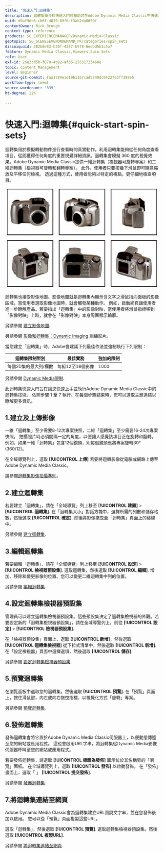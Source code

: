 ```yaml
---
title: "快速入門:迴轉集"
description: 迴轉集簡介和快速入門可幫助您在Adobe Dynamic Media Classic中快速上手並執行。
uuid: d0af9db6-cb6f-48f0-89f6-f3ab2da0659f
contentOwner: Rick Brough
content-type: reference
products: SG_EXPERIENCEMANAGER/Dynamic-Media-Classic
geptopics: SG_SCENESEVENONDEMAND_PK/categories/spin_sets
discoiquuid: 282b8e83-b20f-43f7-b9f8-6eebd5b1c5a7
feature: Dynamic Media Classic,Viewers,Spin Sets
role: User
exl-id: 26e3cd5b-f070-4b92-af36-25631723460e
topic: Content Management
level: Beginner
source-git-commit: faa1784e1d19b1167cad5749dc04227e3ff388e5
workflow-type: tm+mt
source-wordcount: '839'
ht-degree: 22%

---
```


# 快速入門:迴轉集{#quick-start-spin-sets}

迴轉集用於模擬轉動物件進行查看時的真實動作。利用迴轉集能夠從任何角度查看項目，從而獲得任何角度的重要視覺詳細資訊。迴轉集會模擬 360 度的視覺效果。Adobe Dynamic Media Classic提供一維迴轉集（檢視器可旋轉專案）和二維迴轉集（檢視器可旋轉和翻轉專案）。 此外，使用者只要按幾下滑鼠即可隨意縮放及平移任何檢視。 透過這種方式，使用者能夠以特定的視點，更仔細地檢查項目。

![迴轉集的影像。](/help/using/assets/spin_set.png)

迴轉集也接受影像地圖。影像地圖就是迴轉集內顯示含文字之滑鼠指向面板的影像區域。當使用者選取影像地圖時，就會觸發某種動作。 例如，啟動網頁讓使用者進一步瞭解產品。若要指出「迴轉集」中的影像對映，當使用者將滑鼠指標移到「影像對映」上時，就會在「影像對映」本身周圍顯示輪廓。

另請參閱 [建立影像地圖](creating-image-maps.md).

另請參閱 [影像和迴轉集：Dynamic Imaging](https://s7d5.scene7.com/s7viewers/html5/VideoViewer.html?videoserverurl=https://s7d5.scene7.com/is/content/&amp;emailurl=https://s7d5.scene7.com/s7/emailFriend&amp;serverUrl=https://s7d5.scene7.com/is/image/&amp;config=Scene7SharedAssets/Universal_HTML5_Video&amp;contenturl=https://s7d5.scene7.com/skins/&amp;asset=S7tutorials/556_Image%20&amp;%20Spin%20Sets_converted%20renamed_Dynamic%20Imaging-AVS) 訓練影片。

當您建立「迴轉集」時，Adobe會建議下列最佳作法並強制執行下列限制：

| 迴轉集限制型別 | 最佳實務 | 強加的限制 |
| --- | --- | --- |
| 每個2D集的最大列/欄數 | 每組12至18個影像 | 1000 |

另請參閱 [Dynamic Media限制](/help/using/limitations.md).

此迴轉集快速入門旨在讓您快速上手並執行Adobe Dynamic Media Classic中的迴轉集技術。 依照步驟 1 至 7 執行。在每個步驟結束時，您可以選取主題連結以瞭解更多資訊。

## 1.建立及上傳影像

一維「迴轉集」至少需要8-12次專案快照，二維「迴轉集」至少需要16-24次專案快照。 拍攝照片時必須間隔一定的角度，以便讓人感覺該項目正在旋轉和翻轉。例如，如果一維「迴轉集」包含12個鏡頭，則每個鏡頭應將專案旋轉30° (360/12)。

在全域導覽列上，選取 **[!UICONTROL 上傳]** 若要將迴轉影像從電腦或網路上傳至Adobe Dynamic Media Classic。

請參閱[迴轉集影像拍攝準則](creating-spin-set.md#guidelines-for-shooting-spin-set-images)。

## 2.建立迴轉集

若要建立「迴轉集」，請在「全域導覽」列上移至 **[!UICONTROL 建置]** > **[!UICONTROL 迴轉集]**. 在「迴轉集大小」對話方塊中，選擇所需的列數和儲存格數，然後選取 **[!UICONTROL 確定]**. 然後將影像拖曳至「迴轉集」頁面上的格線中。

另請參閱 [建立迴轉集](creating-spin-set.md#creating-a-spin-set).

## 3.編輯迴轉集

若要編輯「迴轉集」，請在「全域導覽」列上移至 **[!UICONTROL 設定]** > **[!UICONTROL 檢視器預設集]**. 選取迴轉集，然後選取 **[!UICONTROL 編輯]**. 增加、移除和變更影像的位置。您可以變更二維迴轉集中列的位置。

另請參閱 [編輯迴轉集](creating-spin-set.md#editing-a-spin-set).

## 4.設定迴轉集檢視器預設集

管理員可以建立迴轉集檢視器預設集。這些預設集決定了迴轉集檢視器的外觀。若要設定新的「迴轉集檢視器預設集」，請在全域導覽列上，前往 **[!UICONTROL 設定]** > **[!UICONTROL 檢視器預設集]**.

在「檢視器預設集」頁面上，選取 **[!UICONTROL 新增]**，然後選取 **[!UICONTROL 迴轉集檢視器]** 從下拉式清單中，然後選取 **[!UICONTROL 新增]**. 在「設定檢視器」頁面中選擇選項，然後選取 **[!UICONTROL 儲存]**.

另請參閱 [設定迴轉集檢視器預設集](setting-spin-set-viewer-presets.md#setting-up-spin-set-viewer-presets).

## 5.預覽迴轉集

在瀏覽面板中選取您的迴轉集，然後選取 **[!UICONTROL 預覽]**. 在「預覽」頁面上，按住滑鼠鍵，向左或向右拖曳指標，以視覺化方式「旋轉」專案。

另請參閱 [預覽迴轉集](previewing-spin-set.md#previewing-a-spin-set).

## 6.發佈迴轉集

發佈迴轉集會將它置於Adobe Dynamic Media Classic伺服器上，以便動態傳遞至您的網站或應用程式。 這也會啟用URL字串，將迴轉集從Dynamic Media影像伺服器呼叫至您的網站或應用程式。

若要發佈迴轉集，請選取 **[!UICONTROL 標籤為發佈]** 圖示位於其名稱旁的「瀏覽」面板。 在全域導覽列上，選取 **[!UICONTROL 發佈]** 以啟動發佈。 在「發佈」畫面上，選取「 」 **[!UICONTROL 提交發佈]**.

另請參閱 [發佈迴轉集](publishing-spin-set.md#publishing-a-spin-set).

## 7.將迴轉集連結至網頁

Adobe Dynamic Media Classic會為迴轉集建立URL圖說文字串，並在您發佈後加以啟用。 您可以從「預覽」頁面複製這些URL。

選取「迴轉集」，然後選取 **[!UICONTROL 預覽]**. 選取迴轉集檢視器預設集。然後選取 **[!UICONTROL 複製URL]**.

另請參閱 [將迴轉集連結至網頁](linking-spin-set-web-page.md#linking-a-spin-set-to-a-web-page).
